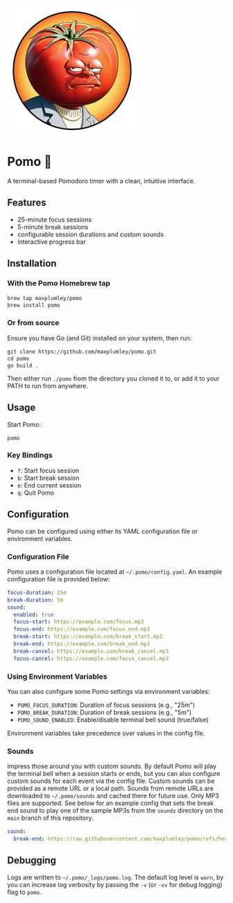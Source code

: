 <img style="max-width:300px" src = "docs/pomo.png"/>

# Pomo 🍅

A terminal-based Pomodoro timer with a clean, intuitive interface.

## Features

- 25-minute focus sessions
- 5-minute break sessions
- configurable session durations and custom sounds
- interactive progress bar

## Installation

### With the Pomo Homebrew tap

```shell
brew tap maxplumley/pomo
brew install pomo
```

### Or from source

Ensure you have Go (and Git) installed on your system, then run:

```shell
git clone https://github.com/maxplumley/pomo.git
cd pomo
go build .
```

Then either run `./pomo` from the directory you cloned it to, or add it to your PATH to run from anywhere.

## Usage

Start Pomo:

```shell
pomo
```

### Key Bindings
- `f`: Start focus session
- `b`: Start break session
- `e`: End current session
- `q`: Quit Pomo

## Configuration

Pomo can be configured using either its YAML configuration file or environment variables.

### Configuration File

Pomo uses a configuration file located at `~/.pomo/config.yaml`. An example configuration file is provided below:

```yaml
focus-duration: 25m
break-duration: 5m
sound:
  enabled: true
  focus-start: https://example.com/focus.mp3
  focus-end: https://example.com/focus_end.mp3
  break-start: https://example.com/break_start.mp3
  break-end: https://example.com/break_end.mp3
  break-cancel: https://example.com/break_cancel.mp3
  focus-cancel: https://example.com/focus_cancel.mp3
```

### Using Environment Variables

You can also configure some Pomo settings via environment variables:

- `POMO_FOCUS_DURATION`: Duration of focus sessions (e.g., "25m")
- `POMO_BREAK_DURATION`: Duration of break sessions (e.g., "5m")
- `POMO_SOUND_ENABLED`: Enable/disable terminal bell sound (true/false)

Environment variables take precedence over values in the config file.

### Sounds

Impress those around you with custom sounds. By default Pomo will play the terminal bell when a session starts or ends, but you can also configure custom sounds for each event via the config file. Custom sounds can be provided as a remote URL or a local path. Sounds from remote URLs are downloaded to `~/.pomo/sounds` and cached there for future use. Only MP3 files are supported. See below for an example config that sets the break end sound to play one of the sample MP3s from the `soundz` directory on the `main` branch of this repository.

```yaml
sound:
  break-end: https://raw.githubusercontent.com/maxplumley/pomo/refs/heads/main/soundz/furby-uhoh.mp3
```

## Debugging 

Logs are written to `~/.pomo/_logs/pomo.log`. The default log level is `warn`, by you can increase log verbosity by passing the `-v` (or `-vv` for debug logging) flag to `pomo`.
